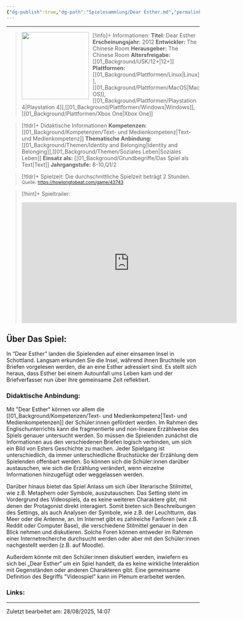 ```yaml
---
{"dg-publish":true,"dg-path":"Spielesammlung/Dear Esther.md","permalink":"/spielesammlung/dear-esther/","noteIcon":"2"}
---
```


---
>[!info]+ Informationen:
><img src="https://images.gog-statics.com/1e77498ec11e1b5f4e1aef998bd9adb0d62668f422caa2c87fa4c23cd722299e.jpg" style="float:left;height:175px;padding-right:10px">**Titel:** Dear Esther
>**Erscheinungsjahr:** 2012
>**Entwickler:** The Chinese Room
>**Herausgeber:** The Chinese Room
>**Altersfreigabe:** [[01_Background/USK/12+\|12+]]
>**Plattformen:** [[01_Background/Plattformen/Linux\|Linux]],[[01_Background/Plattformen/MacOS\|MacOS]],[[01_Background/Plattformen/Playstation 4\|Playstation 4]],[[01_Background/Plattformen/Windows\|Windows]],[[01_Background/Plattformen/Xbox One\|Xbox One]]

>[!tldr]+ Didaktische Informationen
>**Kompetenzen:** [[01_Background/Kompetenzen/Text- und Medienkompetenz\|Text- und Medienkompetenz]]
>**Thematische Anbindung:** [[01_Background/Themen/Identity and Belonging\|Identity and Belonging]],[[01_Background/Themen/Soziales Leben\|Soziales Leben]]
>**Einsatz als:** [[01_Background/Grundbegriffe/Das Spiel als Text\|Text]]
>**Jahrgangstufe:** 8-10,Q1/2

>[!tldr]+ Spielzeit: 
>Die durchschnittliche Spielzeit beträgt 2 Stunden.  
><sub>Quelle: https://howlongtobeat.com/game/43743</sub>

>[!hint]+ Spieltrailer:
><iframe width="560" height="315" src="https://www.youtube.com/embed/_pWBV6UTEyg?si=gXgENJ5N5o2sxHBj" title="YouTube video player" frameborder="0" allow="accelerometer; autoplay; clipboard-write; encrypted-media; gyroscope; picture-in-picture; web-share" referrerpolicy="strict-origin-when-cross-origin" allowfullscreen></iframe>


## Über Das Spiel:
In “Dear Esther” landen die Spielenden auf einer einsamen Insel in Schottland. Langsam erkunden Sie die Insel, während ihnen Bruchteile von Briefen vorgelesen werden, die an eine Esther adressiert sind. Es stellt sich heraus, dass Esther bei einem Autounfall ums Leben kam und der Briefverfasser nun über ihre gemeinsame Zeit reflektiert.
### Didaktische Anbindung:
Mit "Dear Esther“ können vor allem die [[01_Background/Kompetenzen/Text- und Medienkompetenz\|Text- und Medienkompetenzen]] der Schüler:innen gefördert werden. Im Rahmen des Englischunterrichts kann die fragmentierte und non-lineare Erzählweise des Spiels genauer untersucht werden. So müssen die Spielenden zunächst die Informationen aus den verschiedenen Briefen logisch verbinden, um sich ein Bild von Esters Geschichte zu machen. Jeder Spielgang ist unterschiedlich, da immer unterschiedliche Bruchstücke der Erzählung dem Spielenden offenbart werden. So können sich die Schüler:innen darüber austauschen, wie sich die Erzählung verändert, wenn einzelne Informationen hinzugefügt oder weggelassen werden.

Darüber hinaus bietet das Spiel Anlass um sich über literarische Stilmittel, wie z.B. Metaphern oder Symbole, auszutauschen. Das Setting steht im Vordergrund des Videospiels, da es keine weiteren Charaktere gibt, mit denen der Protagonist direkt interagiert. Somit bieten sich Beschreibungen des Settings, als auch Analysen der Symbole, wie z.B. der Leuchtturm, das Meer oder die Antenne, an. 
Im Internet gibt es zahlreiche Fanforen (wie z.B. Reddit oder Computer Base), die verschiedene Stilmittel genauer in den Blick nehmen und diskutieren. Solche Foren können entweder im Rahmen einer Internetrecherche durchsucht werden oder aber mit den Schüler:innen nachgestellt werden (z.B. auf Moodle).

Außerdem könnte mit den Schüler:innen diskutiert werden, inwiefern es sich bei „Dear Esther“ um ein Spiel handelt, da es keine wirkliche Interaktion mit Gegenständen oder anderen Charakteren gibt. Eine gemeinsame Definition des Begriffs "Videospiel" kann im Plenum erarbeitet werden. 

### Links:

---
Zuletzt bearbeitet am: 28/08/2025, 14:07